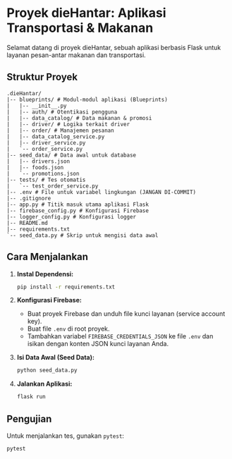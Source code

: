 # Proyek dieHantar: Aplikasi Transportasi & Makanan

Selamat datang di proyek dieHantar, sebuah aplikasi berbasis Flask untuk layanan pesan-antar makanan dan transportasi.

## Struktur Proyek

```
.dieHantar/
|-- blueprints/ # Modul-modul aplikasi (Blueprints)
|   |-- __init__.py
|   |-- auth/ # Otentikasi pengguna
|   |-- data_catalog/ # Data makanan & promosi
|   |-- driver/ # Logika terkait driver
|   |-- order/ # Manajemen pesanan
|   |-- data_catalog_service.py
|   |-- driver_service.py
|   `-- order_service.py
|-- seed_data/ # Data awal untuk database
|   |-- drivers.json
|   |-- foods.json
|   `-- promotions.json
|-- tests/ # Tes otomatis
|   `-- test_order_service.py
|-- .env # File untuk variabel lingkungan (JANGAN DI-COMMIT)
|-- .gitignore
|-- app.py # Titik masuk utama aplikasi Flask
|-- firebase_config.py # Konfigurasi Firebase
|-- logger_config.py # Konfigurasi logger
|-- README.md
|-- requirements.txt
`-- seed_data.py # Skrip untuk mengisi data awal
```

## Cara Menjalankan

1.  **Instal Dependensi:**

    ```bash
    pip install -r requirements.txt
    ```

2.  **Konfigurasi Firebase:**

    *   Buat proyek Firebase dan unduh file kunci layanan (service account key).
    *   Buat file `.env` di root proyek.
    *   Tambahkan variabel `FIREBASE_CREDENTIALS_JSON` ke file `.env` dan isikan dengan konten JSON kunci layanan Anda.

3.  **Isi Data Awal (Seed Data):**

    ```bash
    python seed_data.py
    ```

4.  **Jalankan Aplikasi:**

    ```bash
    flask run
    ```

## Pengujian

Untuk menjalankan tes, gunakan `pytest`:

```bash
pytest
```
